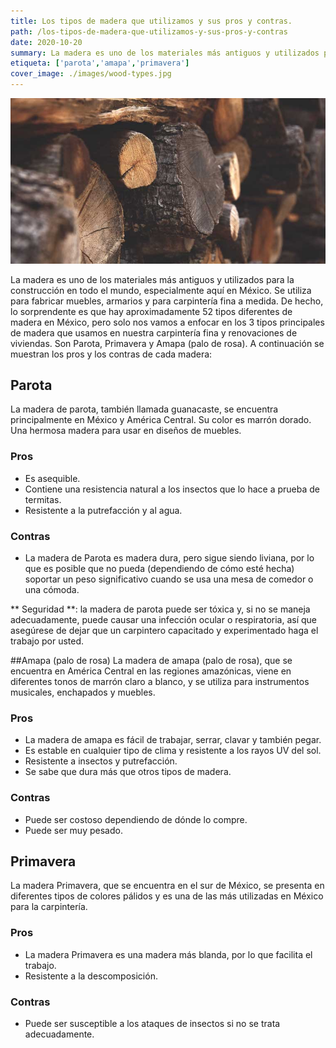 ```yaml
---
title: Los tipos de madera que utilizamos y sus pros y contras.
path: /los-tipos-de-madera-que-utilizamos-y-sus-pros-y-contras
date: 2020-10-20
summary: La madera es uno de los materiales más antiguos y utilizados para la construcción en todo el mundo, especialmente aquí en México. De los tres tipos principales que usamos, cuáles son los pros y los contras.
etiqueta: ['parota','amapa','primavera']
cover_image: ./images/wood-types.jpg
---
```


![background](./images/wood-types.jpg)

La madera es uno de los materiales más antiguos y utilizados para la construcción en todo el mundo, especialmente aquí en México. Se utiliza para fabricar muebles, armarios y para carpintería fina a medida. De hecho, lo sorprendente es que hay aproximadamente 52 tipos diferentes de madera en México, pero solo nos vamos a enfocar en los 3 tipos principales de madera que usamos en nuestra carpintería fina y renovaciones de viviendas. Son Parota, Primavera y Amapa (palo de rosa). A continuación se muestran los pros y los contras de cada madera:

## Parota
La madera de parota, también llamada guanacaste, se encuentra principalmente en México y América Central. Su color es marrón dorado. Una hermosa madera para usar en diseños de muebles.


### Pros

  * Es asequible.
  * Contiene una resistencia natural a los insectos que lo hace a prueba de termitas.
  * Resistente a la putrefacción y al agua.

### Contras

  * La madera de Parota es madera dura, pero sigue siendo liviana, por lo que es posible que no pueda (dependiendo de cómo esté hecha) soportar un peso significativo cuando se usa una mesa de comedor o una cómoda.



** Seguridad **: la madera de parota puede ser tóxica y, si no se maneja adecuadamente, puede causar una infección ocular o respiratoria, así que asegúrese de dejar que un carpintero capacitado y experimentado haga el trabajo por usted.

##Amapa (palo de rosa)
La madera de amapa (palo de rosa), que se encuentra en América Central en las regiones amazónicas, viene en diferentes tonos de marrón claro a blanco, y se utiliza para instrumentos musicales, enchapados y muebles.

### Pros

  * La madera de amapa es fácil de trabajar, serrar, clavar y también pegar.
  * Es estable en cualquier tipo de clima y resistente a los rayos UV del sol.
  * Resistente a insectos y putrefacción.
  * Se sabe que dura más que otros tipos de madera.

### Contras

  * Puede ser costoso dependiendo de dónde lo compre.
  * Puede ser muy pesado.

## Primavera
La madera Primavera, que se encuentra en el sur de México, se presenta en diferentes tipos de colores pálidos y es una de las más utilizadas en México para la carpintería.

### Pros
  * La madera Primavera es una madera más blanda, por lo que facilita el trabajo.
  * Resistente a la descomposición.

### Contras
  * Puede ser susceptible a los ataques de insectos si no se trata adecuadamente.











